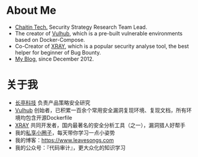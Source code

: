 # About Me

- [Chaitin Tech.](https://www.chaitin.cn/en/) Security Strategy Research Team Lead.
- The creator of [Vulhub](https://github.com/vulhub/vulhub), which is a pre-built vulnerable environments based on Docker-Compose.
- Co-Creator of [XRAY](https://github.com/chaitin/xray), which is a popular security analyse tool, the best helper for beginner of Bug Bounty.
- [My Blog](https://www.leavesongs.com), since December 2012.

# 关于我

- [长亭科技](https://www.chaitin.cn/) 负责产品策略安全研究
- [Vulhub](https://github.com/vulhub/vulhub) 创始者，已积累一百余个常用安全漏洞复现环境、复现文档，所有环境均包含开源Dockerfile
- [XRAY](https://github.com/chaitin/xray) 共同开发者，国内最著名的安全分析工具（之一），漏洞猎人好帮手
- 我的[私享小圈子](https://govuln.com/landpage/)，每天带你学习一点小姿势
- 我的博客：<https://www.leavesongs.com>
- 我的公众号：『代码审计』，更大众化的知识学习
